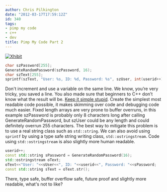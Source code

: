 ```yaml
---
author: Chris Pilkington
date: "2012-03-17T17:59:12Z"
id: 340
tags:
- pimp my code
- c++
- dev
title: Pimp My Code Part 2
---
```


[![Xhibit](/blog/wp-content/uploads/2012/03/20498288.jpg "Xhibit")](http://en.wikipedia.org/wiki/Pimp_My_Ride)

```cpp
char szPassword[255];
GenerateRandomPassword(szPassword, 16);
char szText[255];
sprintf(szText, "User: %s, ID: %d, Password: %s", szUser, int(userid++), szPassword);
```

Don't increment and use a variable on the same line. We know, you’re very tricky, you saved a line. You also made sure that beginners to C++ don’t know what the result will be. [Keep it simple stupid](https://en.wikipedia.org/wiki/KISS_principle). Create the simplest most readable code possible, it makes skimming over code and debugging code much easier. Fixed length arrays are very prone to buffer overruns, in this example szPassword is probably only 8 characters long after calling GenerateRandomPassword, but szUser could be any length and could definitely overrun 255 characters. The best way to mitigate this problem is to use a real string class such as `std::string`. We can also avoid using `sprintf` by using a type safe string writing class, `std::ostringstream`. Code using `std::ostringstream` is also slightly more human readable.

```cpp
userid++;
const std::string sPassword = GenerateRandomPassword(16);
std::ostringstream oText;
oText<<"User: "<<sUser<<", ID: "<<userid<<", Password: "<<sPassword;
const std::string sText = oText.str();
```

There, type safe, buffer overflow safe, future proof and slightly more readable, what's not to like?
